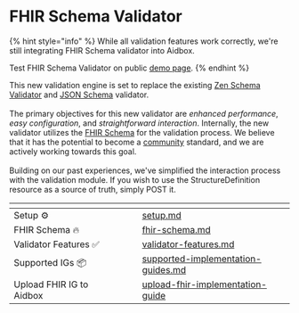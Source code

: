 # FHIR Schema Validator

{% hint style="info" %}
While all validation features work correctly, we're still integrating FHIR Schema validator into Aidbox.&#x20;

Test FHIR Schema Validator on public [demo page](https://fhir-validator.aidbox.app).
{% endhint %}

This new validation engine is set to replace the existing [Zen Schema Validator](../../reference/zen-schema-reference/) and [JSON Schema](broken-reference) validator. \
\
The primary objectives for this new validator are _enhanced performance_, _easy configuration_, and _straightforward interaction_. Internally, the new validator utilizes the [FHIR Schema](https://github.com/fhir-schema/fhir-schema) for the validation process. We believe that it has the potential to become a [community](https://chat.fhir.org/#narrow/stream/391879-FHIR-Schema/topic/early.20draft) standard, and we are actively working towards this goal. \
\
Building on our past experiences, we've simplified the interaction process with the validation module. If you wish to use the StructureDefinition resource as a source of truth, simply POST it.

<table data-view="cards"><thead><tr><th></th><th></th><th></th><th data-hidden data-card-cover data-type="files"></th><th data-hidden data-card-target data-type="content-ref"></th></tr></thead><tbody><tr><td>Setup ⚙️</td><td></td><td></td><td></td><td><a href="fhir-schema-validator/setup.md">setup.md</a></td></tr><tr><td>FHIR Schema 🔥</td><td></td><td></td><td></td><td><a href="fhir-schema-validator/fhir-schema.md">fhir-schema.md</a></td></tr><tr><td>Validator Features ✅</td><td></td><td></td><td></td><td><a href="fhir-schema-validator/validator-features.md">validator-features.md</a></td></tr><tr><td>Supported IGs 📦</td><td></td><td></td><td></td><td><a href="fhir-schema-validator/supported-implementation-guides.md">supported-implementation-guides.md</a></td></tr><tr><td>Upload FHIR IG to Aidbox</td><td></td><td></td><td></td><td><a href="fhir-schema-validator/upload-fhir-implementation-guide/">upload-fhir-implementation-guide</a></td></tr></tbody></table>

